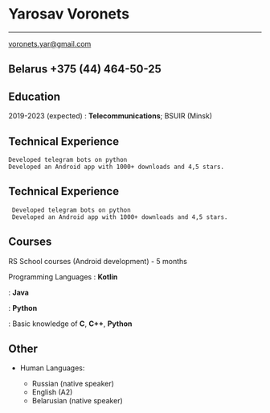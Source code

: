 Yarosav Voronets
============

------------------- 
voronets.yar@gmail.com

Belarus +375 (44) 464-50-25
-------------------

Education
---------

2019-2023 (expected)
:   **Telecommunications**; BSUIR (Minsk)

   
Technical Experience
--------------------
    Developed telegram bots on python
    Developed an Android app with 1000+ downloads and 4,5 stars.

Technical Experience
--------------------
     Developed telegram bots on python
     Developed an Android app with 1000+ downloads and 4,5 stars.

Courses
---------------
RS School courses (Android development) - 5 months

Programming Languages
:   **Kotlin**  

:   **Java** 

:   **Python**

:   Basic knowledge of **C**, **C++**, **Python**

[ref]: https://github.com/DubstCat

Other
----------------------------------------
* Human Languages:

     * Russian (native speaker)
     * English (A2)
     * Belarusian (native speaker)
